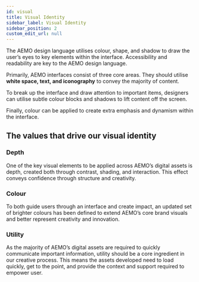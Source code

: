 ```yaml
---
id: visual
title: Visual Identity
sidebar_label: Visual Identity
sidebar_position: 2
custom_edit_url: null
---
```


The AEMO design language utilises colour, shape, and shadow to draw the user’s eyes to key elements within the interface. Accessibility and readability are key to the AEMO design language.

Primarily, AEMO interfaces consist of three core areas. They should utilise **white space, text, and iconography** to convey the majority of content.

To break up the interface and draw attention to important items, designers can utilise subtle colour blocks and shadows to lift content off the screen. 

Finally, colour can be applied to create extra emphasis and dynamism within the interface.

## The values that drive our visual identity

### Depth
One of the key visual elements to be applied across AEMO’s digital assets is depth, created both through contrast, shading, and interaction. This effect conveys confidence through structure and creativity.

### Colour
To both guide users through an interface and create impact, an updated set of brighter colours has been defined to extend AEMO’s core brand visuals and better represent creativity and innovation.

### Utility
As the majority of AEMO’s digital assets are required to quickly communicate important information, utility should be a core ingredient in our creative process. This means the assets developed need to load quickly, get to the point, and provide the context and support required to empower user.